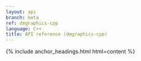 ```yaml
---
layout: api
branch: beta
ref: dmgraphics-cpp
language: C++
title: API reference (dmgraphics-cpp)
---
```

{% include anchor_headings.html html=content %}
